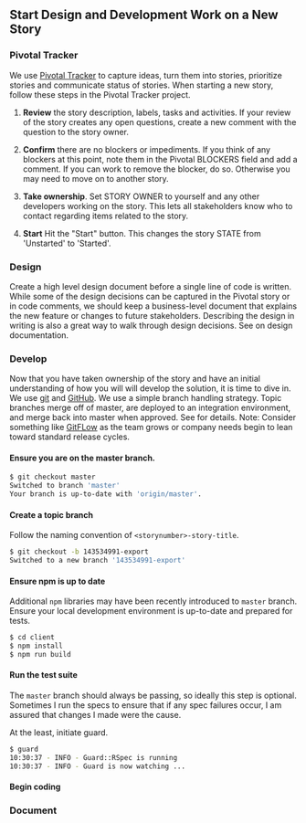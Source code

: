 ## Start Design and Development Work on a New Story

### Pivotal Tracker

We use [Pivotal Tracker](https://www.pivotaltracker.com) to capture ideas, turn them into stories, prioritize stories and communicate status of stories. When starting a new story, follow these steps in the Pivotal Tracker project.

1. **Review** the story description, labels, tasks and activities. 
If your review of the story creates any open questions, create a new comment with the question to the story owner.

2. **Confirm** there are no blockers or impediments. 
If you think of any blockers at this point, note them in the Pivotal BLOCKERS field and add a comment. If you can work to remove the blocker, do so. Otherwise you may need to move on to another story.

3. **Take ownership**. Set STORY OWNER to yourself and any other developers working on the story.
This lets all stakeholders know who to contact regarding items related to the story.

4. **Start**
Hit the "Start" button. This changes the story STATE from 'Unstarted' to 'Started'.

### Design

Create a high level design document before a single line of code is written. While some of the design decisions can be captured in the Pivotal story or in code comments, we should keep a business-level document that explains the new feature or changes to future stakeholders. Describing the design in writing is also a great way to walk through design decisions. See <as yet unwritten section> on design documentation.

### Develop

Now that you have taken ownership of the story and have an initial understanding of how you will will develop the solution, it is time to dive in. We use [git](https://git-scm.com/) and [GitHub](https://github.com/). We use a simple branch handling strategy. Topic branches merge off of master, are deployed to an integration environment, and merge back into master when approved. See <as yet unwritten section> for details. Note: Consider something like [GitFLow](https://datasift.github.io/gitflow/IntroducingGitFlow.html) as the team grows or company needs begin to lean toward standard release cycles.

#### Ensure you are on the master branch.

```bash
$ git checkout master
Switched to branch 'master'
Your branch is up-to-date with 'origin/master'.
```

#### Create a topic branch

Follow the naming convention of `<storynumber>-story-title`.

```bash
$ git checkout -b 143534991-export
Switched to a new branch '143534991-export'
```

#### Ensure npm is up to date

Additional `npm` libraries may have been recently introduced to `master` branch. Ensure your local development environment is up-to-date and prepared for tests.

```bash
$ cd client
$ npm install
$ npm run build
```

#### Run the test suite

The `master` branch should always be passing, so ideally this step is optional. Sometimes I run the specs to ensure that if any spec failures occur, I am assured that changes I made were the cause. 

At the least, initiate guard.

```bash
$ guard
10:30:37 - INFO - Guard::RSpec is running
10:30:37 - INFO - Guard is now watching ...
```

#### Begin coding

### Document
